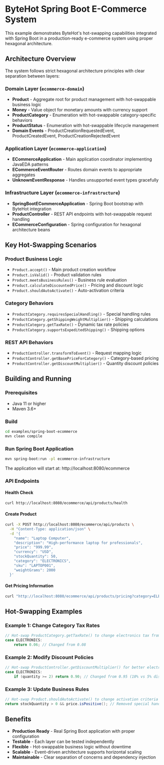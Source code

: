 # ByteHot Spring Boot E-Commerce System

This example demonstrates ByteHot's hot-swapping capabilities integrated with Spring Boot in a production-ready e-commerce system using proper hexagonal architecture.

## Architecture Overview

The system follows strict hexagonal architecture principles with clear separation between layers:

### Domain Layer (`ecommerce-domain`)
- **Product** - Aggregate root for product management with hot-swappable business logic
- **Money** - Value object for monetary amounts with currency support
- **ProductCategory** - Enumeration with hot-swappable category-specific behaviors
- **ProductStatus** - Enumeration with hot-swappable lifecycle management
- **Domain Events** - ProductCreationRequestedEvent, ProductCreatedEvent, ProductCreationRejectedEvent

### Application Layer (`ecommerce-application`)
- **ECommerceApplication** - Main application coordinator implementing JavaEDA patterns
- **ECommerceEventRouter** - Routes domain events to appropriate aggregates
- **UnknownEventResponse** - Handles unsupported event types gracefully

### Infrastructure Layer (`ecommerce-infrastructure`)
- **SpringBootECommerceApplication** - Spring Boot bootstrap with ByteHot integration
- **ProductController** - REST API endpoints with hot-swappable request handling
- **ECommerceConfiguration** - Spring configuration for hexagonal architecture beans

## Key Hot-Swapping Scenarios

### Product Business Logic
- `Product.accept()` - Main product creation workflow
- `Product.isValid()` - Product validation rules
- `Product.meetsBusinessRules()` - Business rule evaluation
- `Product.calculateDiscountedPrice()` - Pricing and discount logic
- `Product.shouldAutoActivate()` - Auto-activation criteria

### Category Behaviors
- `ProductCategory.requiresSpecialHandling()` - Special handling rules
- `ProductCategory.getShippingWeightMultiplier()` - Shipping calculations
- `ProductCategory.getTaxRate()` - Dynamic tax rate policies
- `ProductCategory.supportsExpeditedShipping()` - Shipping options

### REST API Behaviors
- `ProductController.transformToEvent()` - Request mapping logic
- `ProductController.getBasePriceForCategory()` - Category-based pricing
- `ProductController.getDiscountMultiplier()` - Quantity discount policies

## Building and Running

### Prerequisites
- Java 11 or higher
- Maven 3.6+

### Build
```bash
cd examples/spring-boot-ecommerce
mvn clean compile
```

### Run Spring Boot Application
```bash
mvn spring-boot:run -pl ecommerce-infrastructure
```

The application will start at: http://localhost:8080/ecommerce

### API Endpoints

#### Health Check
```bash
curl http://localhost:8080/ecommerce/api/products/health
```

#### Create Product
```bash
curl -X POST http://localhost:8080/ecommerce/api/products \
  -H "Content-Type: application/json" \
  -d '{
    "name": "Laptop Computer",
    "description": "High-performance laptop for professionals",
    "price": "999.99",
    "currency": "USD",
    "stockQuantity": 50,
    "category": "ELECTRONICS",
    "sku": "LAPTOP001",
    "weightGrams": 2000
  }'
```

#### Get Pricing Information
```bash
curl "http://localhost:8080/ecommerce/api/products/pricing?category=ELECTRONICS&quantity=2"
```

## Hot-Swapping Examples

### Example 1: Change Category Tax Rates
```java
// Hot-swap ProductCategory.getTaxRate() to change electronics tax from 8% to 6%
case ELECTRONICS:
    return 0.06; // Changed from 0.08
```

### Example 2: Modify Discount Policies
```java
// Hot-swap ProductController.getDiscountMultiplier() for better electronics discounts
case ELECTRONICS:
    if (quantity >= 2) return 0.90; // Changed from 0.95 (10% vs 5% discount)
```

### Example 3: Update Business Rules
```java
// Hot-swap Product.shouldAutoActivate() to change activation criteria
return stockQuantity > 0 && price.isPositive(); // Removed special handling check
```

## Benefits

- **Production Ready** - Real Spring Boot application with proper configuration
- **Testable** - Each layer can be tested independently  
- **Flexible** - Hot-swappable business logic without downtime
- **Scalable** - Event-driven architecture supports horizontal scaling
- **Maintainable** - Clear separation of concerns and dependency injection